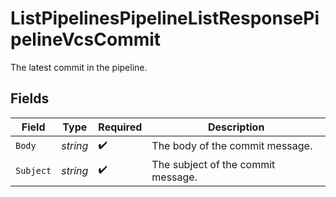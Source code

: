 # ListPipelinesPipelineListResponsePipelineVcsCommit

The latest commit in the pipeline.


## Fields

| Field                              | Type                               | Required                           | Description                        |
| ---------------------------------- | ---------------------------------- | ---------------------------------- | ---------------------------------- |
| `Body`                             | *string*                           | :heavy_check_mark:                 | The body of the commit message.    |
| `Subject`                          | *string*                           | :heavy_check_mark:                 | The subject of the commit message. |